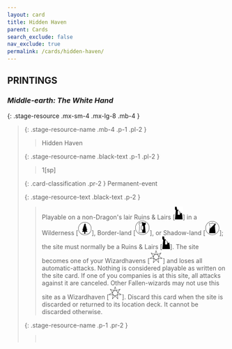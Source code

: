 ```yaml
---
layout: card
title: Hidden Haven
parent: Cards
search_exclude: false
nav_exclude: true
permalink: /cards/hidden-haven/
---
```


## PRINTINGS


### _Middle-earth: The White Hand_

{: .stage-resource .mx-sm-4 .mx-lg-8 .mb-4 }
> {: .stage-resource-name .mb-4 .p-1 .pl-2 }
> > <div class="card-mp"></div>
> > <div class="card-name">Hidden Haven</div>
>
> {: .stage-resource-name .black-text .p-1 .pl-2 }
> > 1[sp]
>
> {: .card-classification .pr-2 }
> Permanent-event
>
> {: .stage-resource-text .black-text .p-2 }
> > Playable on a non-Dragon's lair Ruins & Lairs \[![](/assets/images/ruinlair.svg)] in a Wilderness \[![](/assets/images/wilderness.svg)], Border-land \[![](/assets/images/border-land.svg)], or Shadow-land \[![](/assets/images/shadow-land.svg)]; the site must normally be a Ruins & Lairs \[![](/assets/images/ruinlair.svg)]. The site becomes one of your Wizardhavens \[![](/assets/images/free-haven.svg)] and loses all automatic-attacks. Nothing is considered playable as written on the site card. If one of you companies is at this site, all attacks against it are canceled. Other Fallen-wizards may not use this site as a Wizardhaven \[![](/assets/images/free-haven.svg)]. Discard this card when the site is discarded or returned to its location deck. It cannot be discarded otherwise.  
> 
> {: .stage-resource-name .p-1 .pr-2 }
> > <div class="card-shield"></div>
> > <div class="card-corruption">&nbsp;</div>
